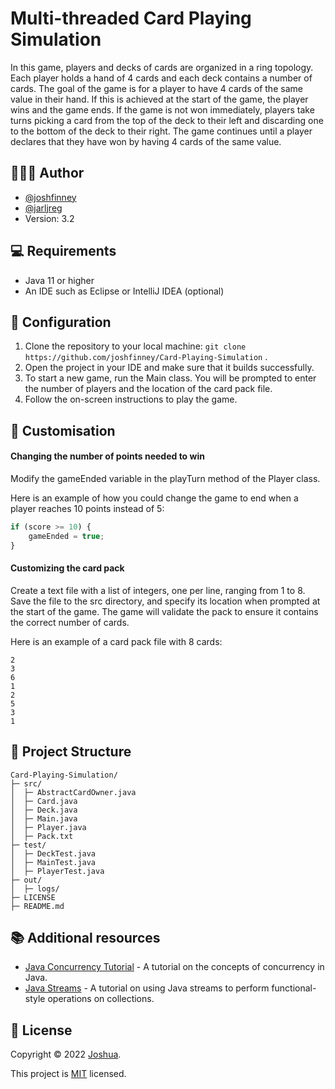 
# Multi-threaded Card Playing Simulation
In this game, players and decks of cards are organized in a ring topology. Each player holds a hand of 4 cards and each deck contains a number of cards. The goal of the game is for a player to have 4 cards of the same value in their hand. If this is achieved at the start of the game, the player wins and the game ends. If the game is not won immediately, players take turns picking a card from the top of the deck to their left and discarding one to the bottom of the deck to their right. The game continues until a player declares that they have won by having 4 cards of the same value.

## 👨🏽‍🎓 Author
- [@joshfinney](https://github.com/joshfinney)
- [@jarljreg](https://github.com/JarlJreg)
- Version: 3.2

## 💻 Requirements
- Java 11 or higher
- An IDE such as Eclipse or IntelliJ IDEA (optional)

## 📰 Configuration
1. Clone the repository to your local machine: ```git clone https://github.com/joshfinney/Card-Playing-Simulation```  .
2. Open the project in your IDE and make sure that it builds successfully.
3. To start a new game, run the Main class. You will be prompted to enter the number of players and the location of the card pack file.
4. Follow the on-screen instructions to play the game.

## 🎨 Customisation
#### Changing the number of points needed to win
Modify the gameEnded variable in the playTurn method of the Player class.

Here is an example of how you could change the game to end when a player reaches 10 points instead of 5:
```javascript
if (score >= 10) {
    gameEnded = true;
}
```

#### Customizing the card pack
Create a text file with a list of integers, one per line, ranging from 1 to 8. Save the file to the src directory, and specify its location when prompted at the start of the game. The game will validate the pack to ensure it contains the correct number of cards.

Here is an example of a card pack file with 8 cards:
```
2
3
6
1
2
5
3
1
```

## 🌲 Project Structure
```
Card-Playing-Simulation/
├─ src/
│  ├─ AbstractCardOwner.java
│  ├─ Card.java
│  ├─ Deck.java
│  ├─ Main.java
│  ├─ Player.java
│  ├─ Pack.txt
├─ test/
│  ├─ DeckTest.java
│  ├─ MainTest.java
│  ├─ PlayerTest.java
├─ out/
│  ├─ logs/
├─ LICENSE
├─ README.md
```

## 📚 Additional resources
- [Java Concurrency Tutorial](https://docs.oracle.com/javase/tutorial/essential/concurrency/) - A tutorial on the concepts of concurrency in Java.
- [Java Streams](https://docs.oracle.com/javase/tutorial/collections/streams/) - A tutorial on using Java streams to perform functional-style operations on collections.

## 📝 License
Copyright © 2022 [Joshua](https://github.com/joshfinney).

This project is [MIT](https://choosealicense.com/licenses/mit/) licensed.
